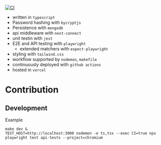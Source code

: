 [![CI](https://github.com/aljorhythm/tack/actions/workflows/main.yml/badge.svg?branch=main)](https://github.com/aljorhythm/tack/actions/workflows/main.yml)

-   written in `typescript`
-   Password hashing with `bycryptjs`
-   Persistence with `mongodb`
-   api middleware with `next-connect`
-   unit testin with `jest`
-   E2E and API testing with `playwright`
    -   extended matchers with `expect-playwright`
-   styling with `tailwind.css`
-   workflow supported by `nodemon`, `makefile`
-   continuously deployed with `github actions`
-   hosted in `vercel`

# Contribution

## Development

Example

```
make dev &
TEST_HOST=http://localhost:3000 nodemon -e ts,tsx --exec CI=true npx playwright test api-tests --project=chromium
```
